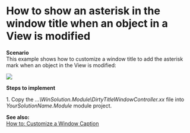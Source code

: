 # How to show an asterisk in the window title when an object in a View is modified


<p><strong>Scenar</strong><strong>i</strong><strong>o</strong><br />
This example shows how to customize a window title to add the asterisk mark when an object in the View is modified:</p><p><img src="https://raw.githubusercontent.com/DevExpress-Examples/how-to-show-an-asterisk-in-the-window-title-when-an-object-in-a-view-is-modified-e1703/13.2.6+/media/bf37d5f5-9d4e-4988-830a-b210cf11d4ec.png"></p><p><strong>Steps to implement</strong></p><p>1. Copy the <i>...\WinSolution.Module</i><i>\</i><i>DirtyTitleWindowController</i><i>.xx</i> file into <i>YourSolution</i><i>Name.</i><i>Module</i> module project.</p><p><strong>See also:</strong><strong><br />
</strong><a href="http://documentation.devexpress.com/#Xaf/CustomDocument3252"><u>How to: Customize a Window Caption</u></a></p>

<br/>


